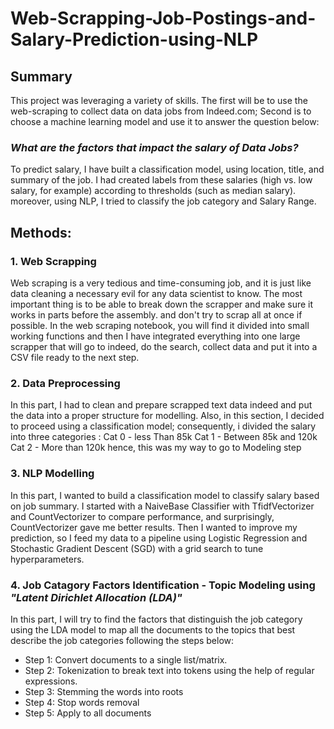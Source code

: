 # Web-Scrapping-Job-Postings-and-Salary-Prediction-using-NLP

## Summary 
This project was leveraging a variety of skills. The first will be to use the web-scraping to collect data on data jobs from Indeed.com; Second is to choose a machine learning model and use it to answer the question below:

### *What are the factors that impact the salary of Data Jobs?*

To predict salary, I have built a classification model, using location, title, and summary of the job. I had created labels from these salaries (high vs. low salary, for example) according to thresholds (such as median salary). moreover, using NLP, I tried to classify the job category and Salary Range.

## Methods:
### 1. Web Scrapping

Web scraping is a very tedious and time-consuming job, and it is just like data cleaning a necessary evil for any data scientist to know. The most important thing is to be able to break down the scrapper and make sure it works in parts before the assembly. and don't try to scrap all at once if possible. 
In the web scraping notebook, you will find it divided into small working functions and then I have integrated everything into one large scrapper that will go to indeed, do the search, collect data and put it into a CSV file ready to the next step.

### 2. Data Preprocessing

In this part, I had to clean and prepare scrapped text data indeed and put the data into a proper structure for modelling.
Also, in this section, I decided to proceed using a classification model; consequently, i divided the salary into three categories :
Cat 0 - less Than 85k
Cat 1 - Between 85k and 120k
Cat 2 - More than 120k
hence, this was my way to go to Modeling step

### 3. NLP Modelling 
In this part, I wanted to build a classification model to classify salary based on job summary. I started with a NaiveBase  Classifier with TfidfVectorizer and CountVectorizer to compare performance, and surprisingly, CountVectorizer gave me better results.
Then I wanted to improve my prediction, so I feed my data to a pipeline using Logistic Regression and Stochastic Gradient Descent (SGD) with a grid search to tune hyperparameters.

### 4. Job Catagory Factors Identification - Topic Modeling using __*"Latent Dirichlet Allocation (LDA)"*__

In this part, I will try to find the factors that distinguish the job category using the LDA model to map all the documents to the topics that best describe the job categories following the steps below:
- Step 1: Convert documents to a single list/matrix.
- Step 2: Tokenization to break text into tokens using the help of regular expressions.
- Step 3: Stemming the words into roots
- Step 4: Stop words removal
- Step 5: Apply to all documents

